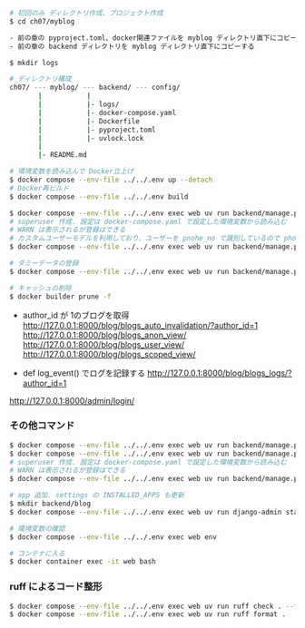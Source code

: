 ```sh
# 初回のみ ディレクトリ作成、プロジェクト作成
$ cd ch07/myblog

- 前の章の pyproject.toml、docker関連ファイルを myblog ディレクトリ直下にコピーする
- 前の章の backend ディレクトリを myblog ディレクトリ直下にコピーする

$ mkdir logs
```

```sh
# ディレクトリ構成
ch07/ --- myblog/ --- backend/ --- config/
       |           |
       |           |- logs/
       |           |- docker-compose.yaml
       |           |- Dockerfile
       |           |- pyproject.toml
       |           |- uvlock.lock
       |
       |- README.md
```

```sh
# 環境変数を読み込んで Docker立上げ
$ docker compose --env-file ../../.env up --detach
# Docker再ビルド
$ docker compose --env-file ../../.env build

$ docker compose --env-file ../../.env exec web uv run backend/manage.py migrate
# superuser 作成. 設定は docker-compose.yaml で設定した環境変数から読み込む
# WARN は表示されるが登録はできる
# カスタムユーザーモデルを利用しており、ユーザーを pnohe_no で識別しているので phone_no を別途設定している
$ docker compose --env-file ../../.env exec web uv run backend/manage.py createsuperuser --noinput

# ダミーデータの登録
$ docker compose --env-file ../../.env exec web uv run backend/manage.py dummy_data_register

# キャッシュの削除
$ docker builder prune -f
```
- author_id が 1のブログを取得
http://127.0.0.1:8000/blog/blogs_auto_invalidation/?author_id=1
http://127.0.0.1:8000/blog/blogs_anon_view/
http://127.0.0.1:8000/blog/blogs_user_view/
http://127.0.0.1:8000/blog/blogs_scoped_view/

- def log_event() でログを記録する
http://127.0.0.1:8000/blog/blogs_logs/?author_id=1

http://127.0.0.1:8000/admin/login/


### その他コマンド

```sh
$ docker compose --env-file ../../.env exec web uv run backend/manage.py migrate
$ docker compose --env-file ../../.env exec web uv run backend/manage.py makemigrations
# superuser 作成. 設定は docker-compose.yaml で設定した環境変数から読み込む
# WARN は表示されるが登録はできる
$ docker compose --env-file ../../.env exec web uv run backend/manage.py createsuperuser --noinput

# app 追加. settings の INSTALLED_APPS も更新
$ mkdir backend/blog
$ docker compose --env-file ../../.env exec web uv run django-admin startapp blog backend/blog

# 環境変数の確認
$ docker compose --env-file ../../.env exec web env

# コンテナに入る
$ docker container exec -it web bash
```

### ruff によるコード整形
```sh
$ docker compose --env-file ../../.env exec web uv run ruff check . --fix
$ docker compose --env-file ../../.env exec web uv run ruff format .
```
